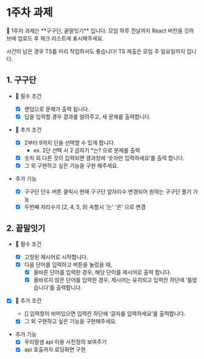# 1주차 과제

<aside>
💛 1주차 과제는 **구구단, 끝말잇기** 입니다.
모임 하루 전날까지 React 버전을 깃허브에 업로드 후 체크 리스트에 표시해주세요.

시간이 남은 경우 TS를 미리 작업하셔도 좋습니다!
TS 제출은 모임 주 일요일까지 입니다.

</aside>

## 1. 구구단

- 🚩 필수 조건

  - [x] 랜덤으로 문제가 출력 됩니다.
  - [x] 답을 입력할 경우 결과를 알려주고, 새 문제를 출력합니다.

- 🌟 추가 조건

  - [x] 2부터 9까지 단을 선택할 수 있게 합니다.
    - ex. 2단 선택 시 2 곱하기 \*는? 으로 문제를 출력
  - [x] 숫자 외 다른 것이 입력되면 결과창에 ‘숫자만 입력하세요’를 출력 합니다.
  - [x] 그 외 구현하고 싶은 기능을 구현 해주세요.

- 추가 기능
  - [x] 구구단 단수 버튼 클릭시 현재 구구단 앞자리수 변경되어 원하는 구구단 풀기 가능
  - [x] 두번째 자리수가 [2, 4, 5, 9] 속할시 '는' '은' 으로 변경

## 2. 끝말잇기

- 🚩 필수 조건

  - [x] 고정된 제시어로 시작합니다.
  - [x] 다음 단어를 입력하고 버튼을 눌렀을 때,
    - [x] 올바른 단어를 입력한 경우, 해당 단어를 제시어로 출력 합니다.
    - [x] 올바르지 않은 단어를 입력한 경우, 제시어는 유지되고 입력칸 하단에 ‘틀렸습니다’를 출력합니다.

- [x] 🌟 추가 조건

  - [] 입력창이 비어있으면 입력칸 하단에 ‘글자를 입력하세요’를 출력합니다.
  - [x] 그 외 구현하고 싶은 기능을 구현해주세요.

- 추가 기능
  - [x] 우리말샘 api 이용 사전정의 보여주기
  - [x] api 호출까지 로딩화면 구현
